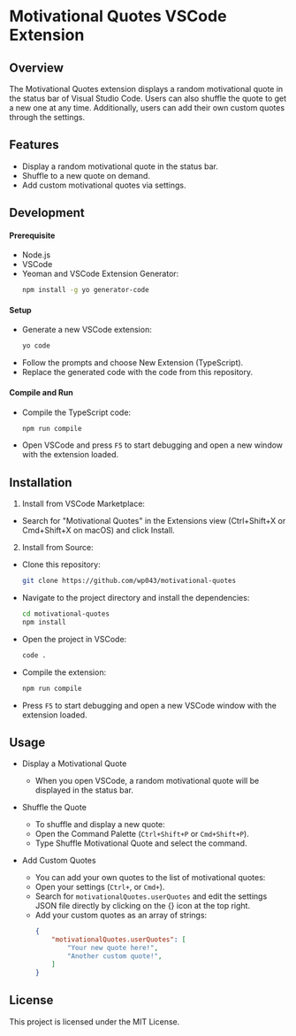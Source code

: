 # Motivational Quotes VSCode Extension

## Overview
The Motivational Quotes extension displays a random motivational quote in the status bar of Visual Studio Code. Users can also shuffle the quote to get a new one at any time. Additionally, users can add their own custom quotes through the settings.

## Features
- Display a random motivational quote in the status bar.
- Shuffle to a new quote on demand.
- Add custom motivational quotes via settings.

## Development
#### Prerequisite
* Node.js
* VSCode
* Yeoman and VSCode Extension Generator:
    ```sh
    npm install -g yo generator-code
    ```
#### Setup
* Generate a new VSCode extension:
    ``` sh
    yo code
    ```
* Follow the prompts and choose New Extension (TypeScript).
* Replace the generated code with the code from this repository.
#### Compile and Run
* Compile the TypeScript code:
    ```sh
    npm run compile
    ```
* Open VSCode and press `F5` to start debugging and open a new window with the extension loaded.

## Installation
1. Install from VSCode Marketplace:

- Search for "Motivational Quotes" in the Extensions view (Ctrl+Shift+X or Cmd+Shift+X on macOS) and click Install.

2. Install from Source:

- Clone this repository:
    ```sh
    git clone https://github.com/wp043/motivational-quotes
    ```
- Navigate to the project directory and install the dependencies:
    ```sh
    cd motivational-quotes
    npm install
    ```
- Open the project in VSCode:
    ```sh
    code .
    ```
- Compile the extension:
    ```sh
    npm run compile
    ```
- Press `F5` to start debugging and open a new VSCode window with the extension loaded.

## Usage
- Display a Motivational Quote
    * When you open VSCode, a random motivational quote will be displayed in the status bar.

- Shuffle the Quote
    * To shuffle and display a new quote:
    * Open the Command Palette (`Ctrl+Shift+P` or `Cmd+Shift+P`).
    * Type Shuffle Motivational Quote and select the command.

- Add Custom Quotes
    * You can add your own quotes to the list of motivational quotes:
    * Open your settings (`Ctrl+`, or `Cmd+`).
    * Search for `motivationalQuotes.userQuotes` and edit the settings JSON file directly by clicking on the {} icon at the top right.
    * Add your custom quotes as an array of strings:
        ```json
        {
            "motivationalQuotes.userQuotes": [
                "Your new quote here!",
                "Another custom quote!",
            ]
        }
        ```
## License
This project is licensed under the MIT License.
